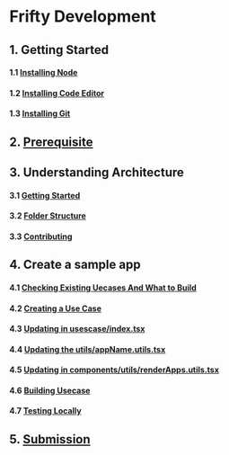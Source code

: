 # Frifty Development

## 1. Getting Started

#### 1.1  [Installing Node](getting-started/installing-node.md)

#### 1.2  [Installing Code Editor](getting-started/installing-code-editor.md)&#x20;

#### 1.3 [ Installing Git](getting-started/installing-git.md)

## 2.  [Prerequisite](prerequisite.md)

## 3. Understanding Architecture

#### 3.1 [ Getting Started](understanding-architecture/getting-started.md)

#### 3.2  [Folder Structure](understanding-architecture/folder-structure.md)

#### 3.3  [Contributing](understanding-architecture/checking-issue-and-working-pr.md)

## 4. Create a sample app

#### 4.1  [Checking Existing Uecases And What to Build](create-a-sample-app/checking-existing-usecases-and-what-to-build.md)

#### 4.2 [Creating a Use Case](create-a-sample-app/creating-a-use-case.md)

#### 4.3 [ Updating in usescase/index.tsx](create-a-sample-app/updating-in-usescase-index.tsx.md)

#### 4.4  [Updating the utils/appName.utils.tsx](create-a-sample-app/updating-the-utils-appname.utils.tsx.md)

#### 4.5   [Updating in components/utils/renderApps.utils.tsx](create-a-sample-app/updating-in-components-utils-renderapps.utils.tsx.md)

#### 4.6  [Building Usecase](create-a-sample-app/building-usecase.md)

#### 4.7  [Testing Locally](create-a-sample-app/testing-locally.md)

## 5. [Submission](submission.md)
